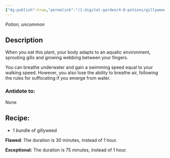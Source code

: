 ```yaml
---
{"dg-publish":true,"permalink":"/1-digital-garden/4-0-potions/gillyweed-ec/","tags":["potion","extracurricular","uncommon"]}
---
```


*Potion, uncommon* 

## Description

When you eat this plant, your body adapts to an aquatic environment, sprouting gills and growing webbing between your fingers. 

You can breathe underwater and gain a swimming speed equal to your walking speed. However, you also lose the ability to breathe air, following the rules for suffocating if you emerge from water.

### Antidote to: 
None

## Recipe:

- 1 bundle of gillyweed

**Flawed**:
The duration is 30 minutes, instead of 1 hour.

**Exceptional:** 
The duration is 75 minutes, instead of 1 hour.
